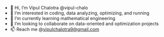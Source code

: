 - 👋 Hi, I’m Vipul Chalotra @vipul-chalo
- 👀 I’m interested in coding, data analyzing, optimizing, and running
- 🌱 I’m currently learning mathematical engineering
- 💞️ I’m looking to collaborate on data-oriented and optimization projects
- 📫 Reach me @vipulchalotra9@gmail.com

<!---
vipul-chalo/vipul-chalo is a ✨ special ✨ repository because its `README.md` (this file) appears on your GitHub profile.
You can click the Preview link to take a look at your changes.
--->
